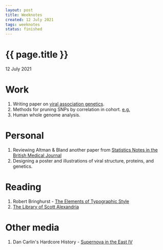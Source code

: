 ```yaml
---
layout: post
title: Weeknotes
created: 12 July 2021
tags: weeknotes
status: finished
---
```


{{ page.title }}
================

<p class="meta">12 July 2021</p>

# Work
1. Writing paper on [viral association genetics](https://www.ncbi.nlm.nih.gov/labs/virus/vssi/#/virus?SeqType_s=Nucleotide&VirusLineage_ss=Human%20orthopneumovirus,%20taxid:11250).
2. Methods for pruning SNPs by correlation in cohort. [e.g.](https://privefl.github.io/bigsnpr/articles/pruning-vs-clumping.html)
3. Human whole genome analysis.

# Personal 
1. Reviewing Altman & Bland another paper from [Statistics Notes in the British Medical Journal](https://www-users.york.ac.uk/~mb55/pubs/pbstnote.htm)
2. Designing a poster and illustrations of viral structure, proteins, and genetics.

# Reading
1. Robert Bringhurst - [The Elements of Typographic Style](https://www.bookdepository.com/search?searchTerm=The+Elements+of+Typographic+Style&search=Find+book) 
2. [The Library of Scott Alexandria](https://www.lesswrong.com/posts/vwqLfDfsHmiavFAGP/the-library-of-scott-alexandria)

<!-- 1. Adam Curtis documentary: [Cant Get You Out of My Head E05](https://www.youtube.com/watch?v=3v6k53bHX4A&list=PLt4ukDNowDWc0AvV8pImCrk4pK_tZXOyF&index=5 -->
<!-- 1. Adam Curtis documentary: [Cant Get You Out of My Head E06](https://www.youtube.com/watch?v=pga0Oi1cZvo&list=PLt4ukDNowDWc0AvV8pImCrk4pK_tZXOyF&index=6 -->

# Other media
1. Dan Carlin's Hardcore History - [Supernova in the East IV](https://www.dancarlin.com/product/hardcore-history-65-supernova-in-the-east-iv/)
